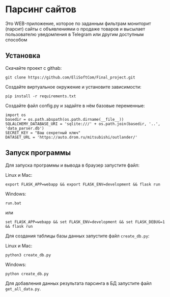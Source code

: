 # Парсинг сайтов
Это WEB-приложение, которое по заданным фильтрам мониторит (парсит) сайты с объявлениями о продаже товаров и высылает пользователю уведомления в Telegram или другим доступным способом

## Установка

Скачайте проект с githab:
```
git clone https://github.com/EliSoftCom/Final_project.git
```

Создайте виртуальное окружение и установите зависимости:
```
pip install -r requirements.txt
```

Создайте файл config.py и задайте в нём базовые переменные:
```
import os
basedir = os.path.abspath(os.path.dirname(__file__))
SQLALCHEMY_DATABASE_URI = 'sqlite:///' + os.path.join(basedir, '..', 'data_parser.db')
SECRET_KEY = "Ваш секретный ключ"
DATASET_URL = 'https://auto.drom.ru/mitsubishi/outlander/'
```

## Запуск программы
Для запуска программы и вывода в браузер запустите файл:

Linux и Mac: 
```
export FLASK_APP=webapp && export FLASK_ENV=development && flask run
```

Windows:
```
run.bat
```
или 

```
set FLASK_APP=webapp && set FLASK_ENV=development && set FLASK_DEBUG=1 && flask run
```

Для создания таблицы базы данных запустите файл `create_db.py`:

Linux и Mac: 
```
python3 create_db.py
```

Windows:
```
python create_db.py
```
Для добавления данных результата парсинга в БД запустите файл `get_all_data.py`.
